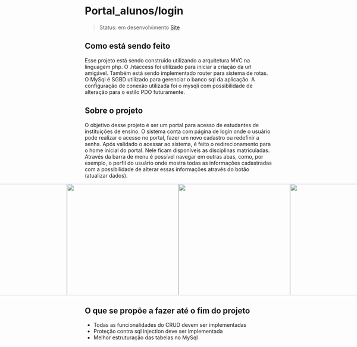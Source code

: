 # Portal_alunos/login

> Status: em desenvolvimento
> [Site](http://portal-alunos.free.nf/)

## Como está sendo feito
Esse projeto está sendo construído utilizando a arquitetura MVC na linguagem php. O .htaccess foi utilizado para iniciar a criação da url amigável. Também está sendo implementado router para sistema de rotas. O MySql é SGBD utilizado para gerenciar o banco sql da aplicação. A configuração de conexão utilizada foi o mysqli com possibilidade de alteração para o estilo PDO futuramente.

## Sobre o projeto
O objetivo desse projeto é ser um portal para acesso de estudantes de instituições de ensino. O sistema conta 
com página de login onde o usuário pode realizar o acesso no portal, fazer um novo cadastro ou redefinir a senha.
Após validado o acessar ao sistema, é feito o redirecionamento para o home inicial do portal. Nele ficam disponíveis as disciplinas matriculadas. Através da barra de menu é possível navegar em outras abas, como, por exemplo, o perfil do usuário onde mostra todas as informações cadastradas com a possibilidade de alterar essas informações através do botão (atualizar dados).

<div style="width:100%;display:flex;justify-content:center;">
  
<img style="width:300px;"  src="https://github.com/GabryelSilvah/Sistema_de_login-Portal_alunos/assets/139282381/01e7de87-eb21-458e-8c8c-0640c389eab0">

  <img style="width:300px" src="https://github.com/GabryelSilvah/Sistema_de_login-Portal_alunos/assets/139282381/71c740fb-00e1-43f7-8d2a-0fcd79b27cb5">
  
  <img style="width:300px" src="https://github.com/GabryelSilvah/Sistema_de_login-Portal_alunos/assets/139282381/310a45dc-67d2-4d70-8710-2604e4ea32f3">

   <img style="width:300px" src="https://github.com/GabryelSilvah/Sistema_de_login-Portal_alunos/assets/139282381/4893f2b3-7807-4016-916c-9543cb7e2a5b">

  
</div>

## O que se propõe a fazer até o fim do projeto
- Todas as funcionalidades do CRUD devem ser implementadas
- Proteção contra sql injection deve ser implementada
- Melhor estruturação das tabelas no MySql
  

